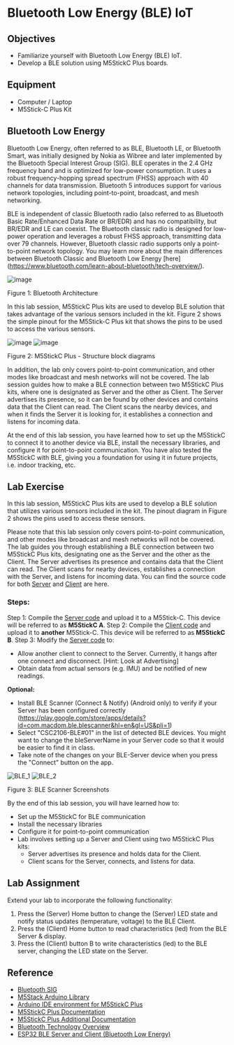 # Bluetooth Low Energy (BLE) IoT

## Objectives
- Familiarize yourself with Bluetooth Low Energy (BLE) IoT.
- Develop a BLE solution using M5StickC Plus boards.

## Equipment
- Computer / Laptop
- M5Stick-C Plus Kit

## Bluetooth Low Energy

Bluetooth Low Energy, often referred to as BLE, Bluetooth LE, or Bluetooth Smart, was initially designed by Nokia as Wibree and later implemented by the Bluetooth Special Interest Group (SIG). BLE operates in the 2.4 GHz frequency band and is optimized for low-power consumption. It uses a robust frequency-hopping spread spectrum (FHSS) approach with 40 channels for data transmission. Bluetooth 5 introduces support for various network topologies, including point-to-point, broadcast, and mesh networking.

BLE is independent of classic Bluetooth radio (also referred to as Bluetooth Basic Rate/Enhanced Data Rate or BR/EDR) and has no compatibility, but BR/EDR and LE can coexist. The Bluetooth classic radio is designed for low-power operation and leverages a robust FHSS approach, transmitting data over 79 channels. However, Bluetooth classic radio supports only a point-to-point network topology. You may learn more about the main differences between Bluetooth Classic and Bluetooth Low Energy [here] (https://www.bluetooth.com/learn-about-bluetooth/tech-overview/).

![image](https://github.com/drfuzzi/CSC2106_BLE/assets/108112390/b982bd43-89a1-453d-a563-b097ae9583ee)

Figure 1: Bluetooth Architecture

In this lab session, M5StickC Plus kits are used to develop BLE solution that takes advantage of the various sensors included in the kit. Figure 2 shows the simple pinout for the M5Stick-C Plus kit that shows the pins to be used to access the various sensors.

![image](https://github.com/drfuzzi/CSC2106_BLE/assets/108112390/786519ea-b43f-486e-8e69-bc78ec39ea22)
![image](https://github.com/drfuzzi/CSC2106_BLE/assets/108112390/378c4096-e11e-4843-a625-0c8f7e7bbb09)

Figure 2: M5StickC Plus - Structure block diagrams

In addition, the lab only covers point-to-point communication, and other modes like broadcast and mesh networks will not be covered. The lab session guides how to make a BLE connection between two M5StickC Plus kits, where one is designated as Server and the other as Client. The Server advertises its presence, so it can be found by other devices and contains data that the Client can read. The Client scans the nearby devices, and when it finds the Server it is looking for, it establishes a connection and listens for incoming data. 

At the end of this lab session, you have learned how to set up the M5StickC to connect it to another device via BLE, install the necessary libraries, and configure it for point-to-point communication. You have also tested the M5StickC with BLE, giving you a foundation for using it in future projects, i.e. indoor tracking, etc.

## Lab Exercise

In this lab session, M5StickC Plus kits are used to develop a BLE solution that utilizes various sensors included in the kit. The pinout diagram in Figure 2 shows the pins used to access these sensors.

Please note that this lab session only covers point-to-point communication, and other modes like broadcast and mesh networks will not be covered. The lab guides you through establishing a BLE connection between two M5StickC Plus kits, designating one as the Server and the other as the Client. The Server advertises its presence and contains data that the Client can read. The Client scans for nearby devices, establishes a connection with the Server, and listens for incoming data. You can find the source code for both [Server](BLE_Server.ino) and [Client](BLE_Client.ino) are here.

### Steps:

Step 1: Compile the [Server code](BLE_Server.ino) and upload it to a M5Stick-C. This device will be referred to as **M5StickC A**.
Step 2: Compile the [Client code](BLE_Client.ino) and upload it to **another** M5Stick-C. This device will be referred to as **M5StickC B**.
Step 3: Modify the [Server code](BLE_Server.ino) to:
  - Allow another client to connect to the Server. Currently, it hangs after one connect and disconnect. [Hint: Look at Advertising]
  - Obtain data from actual sensors (e.g. IMU) and be notified of new readings.

**Optional:**
- Install BLE Scanner (Connect & Notify) (Android only) to verify if your Server has been configured correctly (https://play.google.com/store/apps/details?id=com.macdom.ble.blescanner&hl=en&gl=US&pli=1)
- Select "CSC2106-BLE#01" in the list of detected BLE devices. You might want to change the bleServerName in your Server code so that it would be easier to find it in class.
- Take note of the changes on your BLE-Server device when you press the "Connect" button on the app.

![BLE_1](https://github.com/drfuzzi/CSC2106_BLE/assets/108112390/558fbe07-733a-47b8-8f5f-c51cc21b55a7)
![BLE_2](https://github.com/drfuzzi/CSC2106_BLE/assets/108112390/faae550f-cba6-447d-98d8-44f86f55c1e8)

Figure 3: BLE Scanner Screenshots

By the end of this lab session, you will have learned how to:
- Set up the M5StickC for BLE communication
- Install the necessary libraries
- Configure it for point-to-point communication
- Lab involves setting up a Server and Client using two M5StickC Plus kits:
  - Server advertises its presence and holds data for the Client.
  - Client scans for the Server, connects, and listens for data.

## Lab Assignment

Extend your lab to incorporate the following functionality:

1. Press the (Server) Home button to change the (Server) LED state and notify status updates (temperature, voltage) to the BLE Client.
2. Press the (Client) Home button to read characteristics (led) from the BLE Server & display. 
3. Press the (Client) button B to write characteristics (led) to the BLE server, changing the LED state on the Server.

## Reference

- [Bluetooth SIG](https://www.bluetooth.com/learn-about-bluetooth/radio-versions)
- [M5Stack Arduino Library](https://github.com/m5stack/M5StickC-Plus)
- [Arduino IDE environment for M5StickC Plus](https://docs.m5stack.com/en/quick_start/m5stickc_plus/arduino)
- [M5StickC Plus Documentation](https://docs.m5stack.com/en/core/m5stickc_plus)
- [M5StickC Plus Additional Documentation](https://cdn.competec.ch/documents2/8/5/9/185624958/185624958.pdf)
- [Bluetooth Technology Overview](https://www.bluetooth.com/learn-about-bluetooth/tech-overview/)
- [ESP32 BLE Server and Client (Bluetooth Low Energy)](https://randomnerdtutorials.com/esp32-ble-server-client/)
